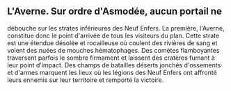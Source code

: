 ## L'Averne. Sur ordre d'Asmodée, aucun portail ne

débouche sur les strates inférieures des Neuf Enfers. La
première, l'Averne, constitue donc le point d'arrivée de
tous les visiteurs du plan. Cette strate est une étendue
désolée et rocailleuse où coulent des rivières de sang et
volent des nuées de mouches hématophages. Des comètes
flamboyantes traversent parfois le sombre firmament et
laissent des cratères fumant à leur point d'impact. Des
champs de batailles déserts jonchés d'ossements et d'armes
marquent les lieux où les légions des Neuf Enfers ont affronté
leurs ennemis sur leur territoire et remporté la victoire.
